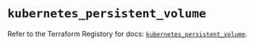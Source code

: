 # `kubernetes_persistent_volume`

Refer to the Terraform Registory for docs: [`kubernetes_persistent_volume`](https://registry.terraform.io/providers/hashicorp/kubernetes/2.22.0/docs/resources/persistent_volume).
